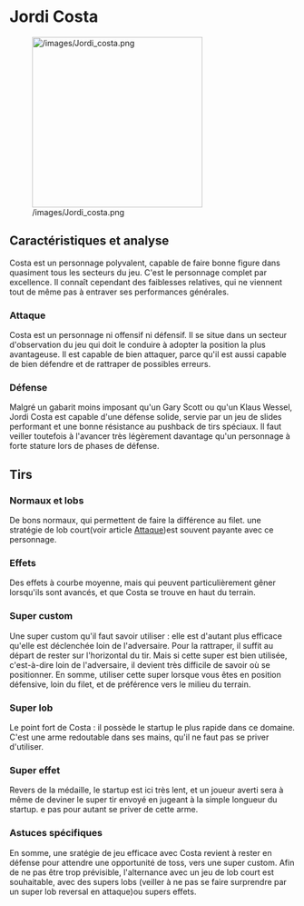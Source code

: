 # Jordi Costa

<figure>
<img src="/images/Jordi_costa.png" title="/images/Jordi_costa.png"
width="300" alt="/images/Jordi_costa.png" />
<figcaption aria-hidden="true">/images/Jordi_costa.png</figcaption>
</figure>

## Caractéristiques et analyse

Costa est un personnage polyvalent, capable de faire bonne figure dans
quasiment tous les secteurs du jeu. C'est le personnage complet par
excellence. Il connaît cependant des faiblesses relatives, qui ne
viennent tout de même pas à entraver ses performances générales.

### Attaque

Costa est un personnage ni offensif ni défensif. Il se situe dans un
secteur d'observation du jeu qui doit le conduire à adopter la position
la plus avantageuse. Il est capable de bien attaquer, parce qu'il est
aussi capable de bien défendre et de rattraper de possibles erreurs.

### Défense

Malgré un gabarit moins imposant qu'un Gary Scott ou qu'un Klaus Wessel,
Jordi Costa est capable d'une défense solide, servie par un jeu de
slides performant et une bonne résistance au pushback de tirs spéciaux.
Il faut veiller toutefois à l'avancer très légèrement davantage qu'un
personnage à forte stature lors de phases de défense.

## Tirs

### Normaux et lobs

De bons normaux, qui permettent de faire la différence au filet. une
stratégie de lob court(voir article [Attaque](Attaque "wikilink"))est
souvent payante avec ce personnage.

### Effets

Des effets à courbe moyenne, mais qui peuvent particulièrement gêner
lorsqu'ils sont avancés, et que Costa se trouve en haut du terrain.

### Super custom

Une super custom qu'il faut savoir utiliser : elle est d'autant plus
efficace qu'elle est déclenchée loin de l'adversaire. Pour la rattraper,
il suffit au départ de rester sur l'horizontal du tir. Mais si cette
super est bien utilisée, c'est-à-dire loin de l'adversaire, il devient
très difficile de savoir où se positionner. En somme, utiliser cette
super lorsque vous êtes en position défensive, loin du filet, et de
préférence vers le milieu du terrain.

### Super lob

Le point fort de Costa : il possède le startup le plus rapide dans ce
domaine. C'est une arme redoutable dans ses mains, qu'il ne faut pas se
priver d'utiliser.

### Super effet

Revers de la médaille, le startup est ici très lent, et un joueur averti
sera à même de deviner le super tir envoyé en jugeant à la simple
longueur du startup. e pas pour autant se priver de cette arme.

### Astuces spécifiques

En somme, une sratégie de jeu efficace avec Costa revient à rester en
défense pour attendre une opportunité de toss, vers une super custom.
Afin de ne pas être trop prévisible, l'alternance avec un jeu de lob
court est souhaitable, avec des supers lobs (veiller à ne pas se faire
surprendre par un super lob reversal en attaque)ou supers effets.
